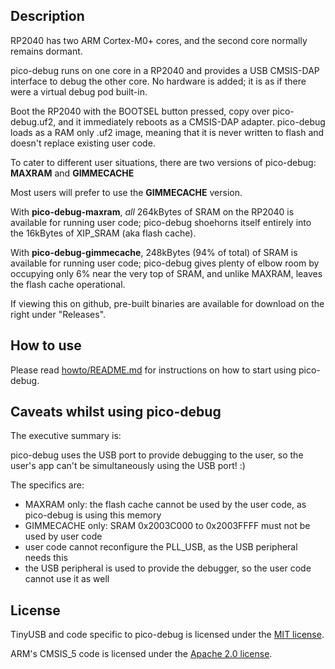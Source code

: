 ## Description

RP2040 has two ARM Cortex-M0+ cores, and the second core normally remains dormant.

pico-debug runs on one core in a RP2040 and provides a USB CMSIS-DAP interface to debug the other core.  No hardware is added; it is as if there were a virtual debug pod built-in.

Boot the RP2040 with the BOOTSEL button pressed, copy over pico-debug.uf2, and it immediately reboots as a CMSIS-DAP adapter.  pico-debug loads as a RAM only .uf2 image, meaning that it is never written to flash and doesn't replace existing user code.

To cater to different user situations, there are two versions of pico-debug: **MAXRAM** and **GIMMECACHE**

Most users will prefer to use the **GIMMECACHE** version.

With **pico-debug-maxram**, *all* 264kBytes of SRAM on the RP2040 is available for running user code; pico-debug shoehorns itself entirely into the 16kBytes of XIP_SRAM (aka flash cache).

With **pico-debug-gimmecache**, 248kBytes (94% of total) of SRAM is available for running user code; pico-debug gives plenty of elbow room by occupying only 6% near the very top of SRAM, and unlike MAXRAM, leaves the flash cache operational.

If viewing this on github, pre-built binaries are available for download on the right under "Releases".

## How to use

Please read [howto/README.md](howto/README.md) for instructions on how to start using pico-debug.

## Caveats whilst using pico-debug

The executive summary is:

pico-debug uses the USB port to provide debugging to the user, so the user's app can't be simultaneously using the USB port! :)

The specifics are:

- MAXRAM only: the flash cache cannot be used by the user code, as pico-debug is using this memory
- GIMMECACHE only: SRAM 0x2003C000 to 0x2003FFFF must not be used by user code
- user code cannot reconfigure the PLL_USB, as the USB peripheral needs this
- the USB peripheral is used to provide the debugger, so the user code cannot use it as well

## License

TinyUSB and code specific to pico-debug is licensed under the [MIT license](https://opensource.org/licenses/MIT).

ARM's CMSIS_5 code is licensed under the [Apache 2.0 license](https://opensource.org/licenses/Apache-2.0).

